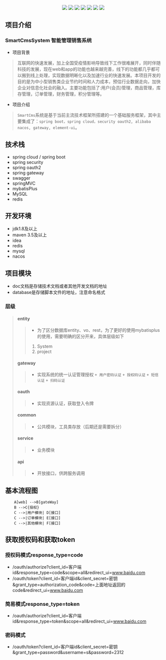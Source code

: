 <p align="center">
    <img src="https://img.shields.io/badge/SpringBoot-2.3.4-brightgreen.svg"/>
    <img src="https://img.shields.io/badge/SpringCloud & Alibaba -2021-green.svg"/>
    <img src="https://img.shields.io/badge/license-Apache%20License%202.0-blue.svg"/>
    <img src="https://img.shields.io/badge/Gateway-2.2.5-blue.svg"/>
    <img src="https://img.shields.io/badge/oauth2-5.3.4-critical.svg"/>
    <img src="https://img.shields.io/badge/redis-2.3.4-brightgreen.svg"/>
    <img src="https://img.shields.io/badge/Mysql-8.0.21-ff69b4.svg"/>
</p>

## 项目介绍
### SmartCmsSystem 智能管理销售系统
* 项目背景 
 >互联网的快速发展，加上全国受疫情影响导致线下工作很难展开，同时伴随科技的发展，现在web和app的功能也越来越完善，线下的功能都几乎都可以搬到线上处理，实现数据明晰化以及加速行业的快速发展。本项目开发的目的是为中小型销售类企业节约时间和人力成本，预估行业数据走向，加快企业对信息化社会的融入。主要功能包括了:用户(会员)管理，商品管理，库存管理，订单管理，财务管理，积分管理等。

* 项目介绍
 >`SmartCms`系统是基于当前主流技术框架所搭建的一个基础服务框架，其中主要集成了：`spring boot，spring cloud，security oauth2, alibaba nacos, gateway, element-ui`。

## 技术栈
* spring cloud / spring boot
* spring security
* spring oauth2
* spring gateway
* swagger
* springMVC
* mybatisPlus
* MySQL
* redis

## 开发环境
+ jdk1.8及以上
+ maven 3.5及以上
+ idea
+ redis
+ mysql
+ nacos

## 项目模块
* doc文档是存储技术文档或者其他开发文档的地址
* database是存储脚本文件的地址，注意命名格式
### 层级
> #### entity
> >  * 为了区分数据库entity、vo、rest，为了更好的使用mybatisplus的使用，需要明确的区分开来，具体层级如下
> >  1. System
> >  2. project
>
> #### gateway
> >  * 实现系统的统一认证管理授权
> >  `+ 用户密码认证` 
> >  `+ 授权码认证` 
> >  `+ 短信认证` 
> >  `+ 扫码认证` 
>
> #### oauth
> > * 实现资源认证，获取登入令牌
>
> #### common
> > * 公共模块，工具类存放（后期还是需要拆分）
>
> #### service
> > * 业务模块
>
> #### api
> > * 开放接口，供跨服务调用

## 基本流程图
```
    A[web] -->B[gateWay]
    B -->C{授权}
    C -->|用户模块| D[接口]
    C -->|订单模块| E[接口]
    C -->|其他模块| F[接口]
```
## 获取授权码和获取token
### 授权码模式response_type=code
* /oauth/authorize?client_id=客户端id&response_type=code&scope=all&redirect_ui=www.baidu.com
* /oauth/token?client_id=客户端id&client_secret=密钥&grant_type=authorization_code&code=上面地址返回的code&redirect_ui=www.baidu.com
### 简易模式response_type=token
* /oauth/authorize?client_id=客户端id&response_type=token&scope=all&redirect_ui=www.baidu.com
### 密码模式
* /oauth/token?client_id=客户端id&client_secret=密钥&grant_type=password&username=s&password=2312
